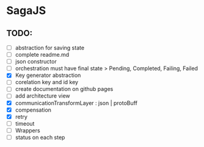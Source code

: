 # SagaJS

## TODO:

- [ ] abstraction for saving state
- [ ] complete readme.md
- [ ] json constructor
- [ ] orchestration must have final state > Pending, Completed, Failing, Failed
- [x] Key generator abstraction
- [ ] corelation key and id key
- [ ] create documentation on github pages
- [ ] add architecture view
- [x] communicationTransformLayer : json | protoBuff
- [x] compensation
- [x] retry
- [ ] timeout
- [ ] Wrappers
- [ ] status on each step